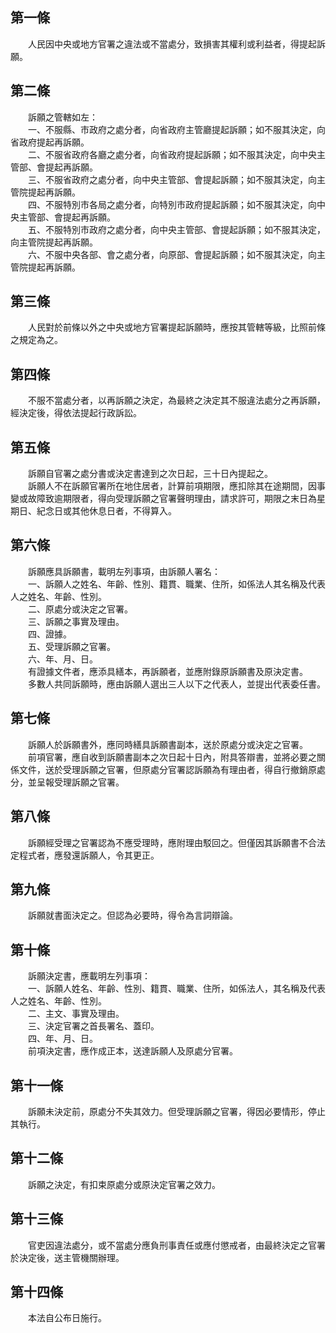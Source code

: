 第一條 
-------
　　人民因中央或地方官署之違法或不當處分，致損害其權利或利益者，得提起訴願。  


第二條 
-------
　　訴願之管轄如左：  
　　一、不服縣、市政府之處分者，向省政府主管廳提起訴願；如不服其決定，向省政府提起再訴願。  
　　二、不服省政府各廳之處分者，向省政府提起訴願；如不服其決定，向中央主管部、會提起再訴願。  
　　三、不服省政府之處分者，向中央主管部、會提起訴願；如不服其決定，向主管院提起再訴願。  
　　四、不服特別市各局之處分者，向特別市政府提起訴願；如不服其決定，向中央主管部、會提起再訴願。  
　　五、不服特別市政府之處分者，向中央主管部、會提起訴願；如不服其決定，向主管院提起再訴願。  
　　六、不服中央各部、會之處分者，向原部、會提起訴願；如不服其決定，向主管院提起再訴願。  


第三條 
-------
　　人民對於前條以外之中央或地方官署提起訴願時，應按其管轄等級，比照前條之規定為之。  


第四條 
-------
　　不服不當處分者，以再訴願之決定，為最終之決定其不服違法處分之再訴願，經決定後，得依法提起行政訴訟。  


第五條 
-------
　　訴願自官署之處分書或決定書達到之次日起，三十日內提起之。  
　　訴願人不在訴願官署所在地住居者，計算前項期限，應扣除其在途期間，因事變或故障致逾期限者，得向受理訴願之官署聲明理由，請求許可，期限之末日為星期日、紀念日或其他休息日者，不得算入。  


第六條 
-------
　　訴願應具訴願書，載明左列事項，由訴願人署名：  
　　一、訴願人之姓名、年齡、性別、籍貫、職業、住所，如係法人其名稱及代表人之姓名、年齡、性別。  
　　二、原處分或決定之官署。  
　　三、訴願之事實及理由。  
　　四、證據。  
　　五、受理訴願之官署。  
　　六、年、月、日。  
　　有證據文件者，應添具繕本，再訴願者，並應附錄原訴願書及原決定書。  
　　多數人共同訴願時，應由訴願人選出三人以下之代表人，並提出代表委任書。  


第七條 
-------
　　訴願人於訴願書外，應同時繕具訴願書副本，送於原處分或決定之官署。  
　　前項官署，應自收到訴願書副本之次日起十日內，附具答辯書，並將必要之關係文件，送於受理訴願之官署，但原處分官署認訴願為有理由者，得自行撤銷原處分，並呈報受理訴願之官署。  


第八條 
-------
　　訴願經受理之官署認為不應受理時，應附理由駁回之。但僅因其訴願書不合法定程式者，應發還訴願人，令其更正。  


第九條 
-------
　　訴願就書面決定之。但認為必要時，得令為言詞辯論。  


第十條 
-------
　　訴願決定書，應載明左列事項：  
　　一、訴願人姓名、年齡、性別、籍貫、職業、住所，如係法人，其名稱及代表人之姓名、年齡、性別。  
　　二、主文、事實及理由。  
　　三、決定官署之首長署名、蓋印。  
　　四、年、月、日。  
　　前項決定書，應作成正本，送達訴願人及原處分官署。  


第十一條 
---------
　　訴願未決定前，原處分不失其效力。但受理訴願之官署，得因必要情形，停止其執行。  


第十二條 
---------
　　訴願之決定，有扣束原處分或原決定官署之效力。  


第十三條 
---------
　　官吏因違法處分，或不當處分應負刑事責任或應付懲戒者，由最終決定之官署於決定後，送主管機關辦理。  


第十四條 
---------
　　本法自公布日施行。